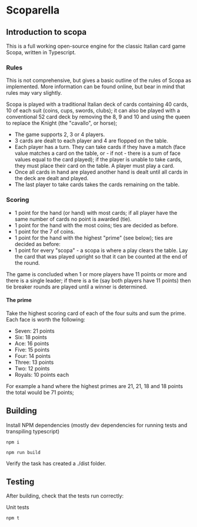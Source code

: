 # Scoparella

## Introduction to scopa

This is a full working open-source engine for the classic Italian card game Scopa, written in Typescript.

### Rules

This is not comprehensive, but gives a basic outline of the rules of Scopa as implemented. More information can be found online, but bear in mind that rules may vary slightly.

Scopa is played with a traditional Italian deck of cards containing 40 cards, 10 of each suit (coins, cups, swords, clubs); it can also be played with a conventional 52 card deck by removing the 8, 9 and 10 and using the queen to replace the Knight (the "cavallo", or horse);

* The game supports 2, 3 or 4 players.
* 3 cards are dealt to each player and 4 are flopped on the table.
* Each player has a turn. They can take cards if they have a match (face value matches a card on the table, or - if not - there is a sum of face values equal to the card played); if the player is unable to take cards, they must place their card on the table. A player must play a card.
* Once all cards in hand are played another hand is dealt until all cards in the deck are dealt and played.
* The last player to take cards takes the cards remaining on the table.
  
### Scoring
* 1 point for the hand (or hand) with most cards; if all player have the same number of cards no point is awarded (tie).
* 1 point for the hand with the most coins; ties are decided as before.
* 1 point for the 7 of coins.
* 1 point for the hand with the highest "prime" (see below); ties are decided as before:
* 1 point for every "scopa" - a scopa is where a play clears the table. Lay the card that was played upright so that it can be counted at the end of the round.

The game is concluded when 1 or more players have 11 points or more and there is a single leader; if there is a tie (say both players have 11 points) then tie breaker rounds are played until a winner is determined.

#### The prime
Take the highest scoring card of each of the four suits and sum the prime. Each face is worth the following:
* Seven: 21 points
* Six: 18 points
* Ace: 16 points
* Five: 15 points
* Four: 14 points
* Three: 13 points
* Two: 12 points
* Royals: 10 points each

For example a hand where the highest primes are 21, 21, 18 and 18 points the total would be 71 points;

## Building

Install NPM dependencies (mostly dev dependencies for running tests and transpiling typescript)
```
npm i
```

```
npm run build
```

Verify the task has created a ./dist folder.

## Testing

After building, check that the tests run correctly:

Unit tests
```
npm t
```